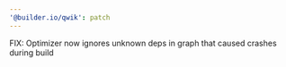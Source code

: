 ```yaml
---
'@builder.io/qwik': patch
---
```


FIX: Optimizer now ignores unknown deps in graph that caused crashes during build
